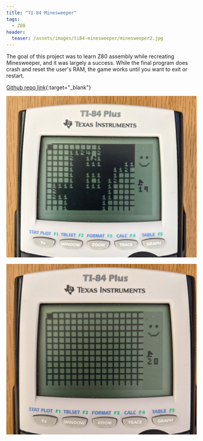 ```yaml
---
title: "TI-84 Minesweeper"
tags:
  - Z80
header:
  teaser: /assets/images/ti84-minesweeper/minesweeper2.jpg
---
```


The goal of this project was to learn Z80 assembly while recreating Minesweeper, and it was largely a success. While the final program does crash and reset the user's RAM, the game works until you want to exit or restart.

[Github repo link](https://github.com/benthacher/ti84minesweeper){:target="_blank"}

![](/assets/images/ti84-minesweeper/minesweeper2.jpg)



![](/assets/images/ti84-minesweeper/minesweeper1.jpg)
